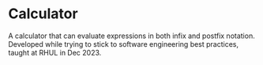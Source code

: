# Calculator

A calculator that can evaluate expressions in both infix and postfix notation.<br>
Developed while trying to stick to software engineering best practices, taught at RHUL in Dec 2023.